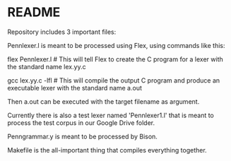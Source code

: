 # README #

Repository includes 3 important files:

Pennlexer.l is meant to be processed using Flex, using commands like this:

flex Pennlexer.l  # This will tell Flex to create the C program for a lexer with the standard name lex.yy.c

gcc lex.yy.c -lfl # This will compile the output C program and produce an executable lexer with the standard name a.out

Then a.out can be executed with the target filename as argument.

Currently there is also a test lexer named 'Pennlexer1.l' that is meant to process the test corpus in our Google Drive folder.

Penngrammar.y is meant to be processed by Bison.

Makefile is the all-important thing that compiles everything together.